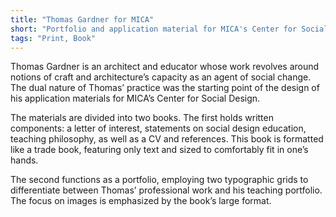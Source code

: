 ```yaml
---
title: "Thomas Gardner for MICA"
short: "Portfolio and application material for MICA's Center for Social Design."
tags: "Print, Book"
---
```


Thomas Gardner is an architect and educator whose work revolves around notions of craft and architecture’s capacity as an agent of social change. The dual nature of Thomas’ practice was the starting point of the design of his application materials for MICA’s Center for Social Design.

The materials are divided into two books. The first holds written components: a letter of interest, statements on social design education, teaching philosophy, as well as a CV and references. This book is formatted like a trade book, featuring only text and sized to comfortably fit in one’s hands.

The second functions as a portfolio, employing two typographic grids to differentiate between Thomas’ professional work and his teaching portfolio. The focus on images is emphasized by the book’s large format.
